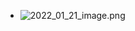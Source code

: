 - ![2022_01_21_image.png](https://cdn.logseq.com/%2Fe665ccdc-ca08-4e13-adf4-2c2994386a2bac3896c8-7e9a-452a-9708-b15d6e5bf0122022_01_21_image.png?Expires=4796344346&Signature=VIb-j096eJ2FJO6ucwo72GlVPJE~CHPUJYyOZCBEXoxoYXOR9X8bb-~FHW5QlMeMqoutl4Wg242iSExBXXPbTs2Fj~ovg~3F2JdwVF4vgj0Pi896csV8H1oFqa-~AFoxI2jQqTRZFW7rUBMdC2a0g8wblJk-VIfUdMEO6FxOxWsCmaClFf0WUH8eaVXwEIvaa6~qzYJvnxOY2R-no75fxLdKMv3LXE20i9-2ywcrV1nwMbfiXmvMH0t9-jNukVYcl4rfzWBnf4hLR195sRgv~sYNKoWGlB8tl71RtN~xir~4hOncgU6k5gA0mXOGoFojl1oXzLbR~-Fdak2h1pPGew__&Key-Pair-Id=APKAJE5CCD6X7MP6PTEA)
